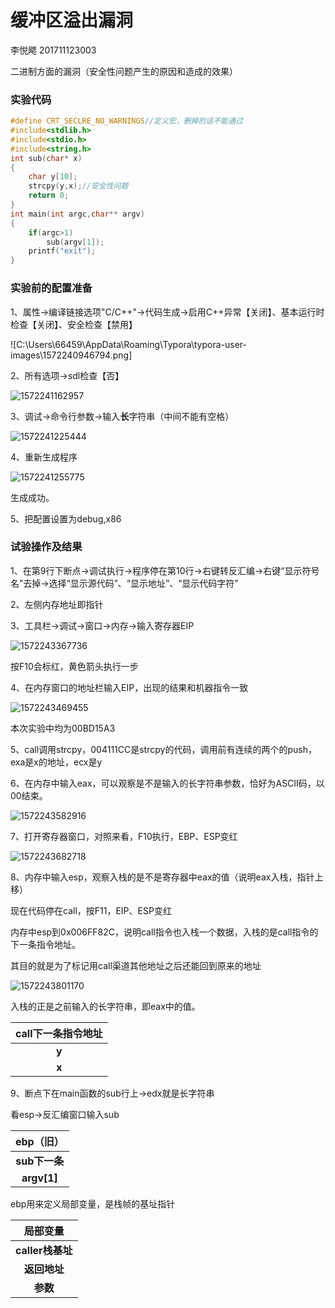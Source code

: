 # 缓冲区溢出漏洞

李悦飔 201711123003

二进制方面的漏洞（安全性问题产生的原因和造成的效果）

### 实验代码

```c
#define CRT_SECLRE_NO_WARNINGS//定义宏，删掉的话不能通过
#include<stdlib.h>
#include<stdio.h>
#include<string.h>
int sub(char* x)
{
    char y[10];
    strcpy(y,x);//安全性问题
    return 0;
}
int main(int argc,char** argv)
{
    if(argc>1)
        sub(argv[1]);
    printf("exit");
}
```

### 实验前的配置准备

1、属性→编译链接选项"C/C++"→代码生成→启用C++异常【关闭】、基本运行时检查【关闭】、安全检查【禁用】

![C:\Users\66459\AppData\Roaming\Typora\typora-user-images\1572240946794.png]

2、所有选项→sdl检查【否】

![1572241162957](C:\Users\66459\AppData\Roaming\Typora\typora-user-images\1572241162957.png)

3、调试→命令行参数→输入**长**字符串（中间不能有空格）

![1572241225444](C:\Users\66459\AppData\Roaming\Typora\typora-user-images\1572241225444.png)

4、重新生成程序

![1572241255775](C:\Users\66459\AppData\Roaming\Typora\typora-user-images\1572241255775.png)

生成成功。

5、把配置设置为debug,x86

### 试验操作及结果

1、在第9行下断点→调试执行→程序停在第10行→右键转反汇编→右键“显示符号名”去掉→选择“显示源代码”、“显示地址”、“显示代码字符”

2、左侧内存地址即指针

3、工具栏→调试→窗口→内存→输入寄存器EIP

![1572243367736](C:\Users\66459\AppData\Roaming\Typora\typora-user-images\1572243367736.png)

按F10会标红，黄色箭头执行一步

4、在内存窗口的地址栏输入EIP，出现的结果和机器指令一致

![1572243469455](C:\Users\66459\AppData\Roaming\Typora\typora-user-images\1572243469455.png)

本次实验中均为00BD15A3

5、call调用strcpy，004111CC是strcpy的代码，调用前有连续的两个的push，exa是x的地址，ecx是y

6、在内存中输入eax，可以观察是不是输入的长字符串参数，恰好为ASCII码，以00结束。

![1572243582916](C:\Users\66459\AppData\Roaming\Typora\typora-user-images\1572243582916.png)

7、打开寄存器窗口，对照来看，F10执行，EBP、ESP变红

![1572243682718](C:\Users\66459\AppData\Roaming\Typora\typora-user-images\1572243682718.png)

8、内存中输入esp，观察入栈的是不是寄存器中eax的值（说明eax入栈，指针上移）

现在代码停在call，按F11，EIP、ESP变红

内存中esp到0x006FF82C，说明call指令也入栈一个数据，入栈的是call指令的下一条指令地址。

其目的就是为了标记用call渠道其他地址之后还能回到原来的地址

![1572243801170](C:\Users\66459\AppData\Roaming\Typora\typora-user-images\1572243801170.png)

入栈的正是之前输入的长字符串，即eax中的值。

| **call下一条指令地址** |
| :--------------------: |
|         **y**          |
|         **x**          |

9、断点下在main函数的sub行上→edx就是长字符串

看esp→反汇编窗口输入sub

|   ebp（旧）   |
| :-----------: |
| **sub下一条** |
|  **argv[1]**  |

ebp用来定义局部变量，是栈帧的基址指针

|     局部变量     |
| :--------------: |
| **caller栈基址** |
|   **返回地址**   |
|     **参数**     |

